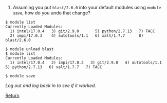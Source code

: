 1) Assuming you put `blast/2.6.0` into your default modules using `module save`, how do you undo that change?

```
$ module list
Currently Loaded Modules:
  1) intel/17.0.4   3) git/2.9.0       5) python/2.7.13   7) TACC
  2) impi/17.0.3    4) autotools/1.1   6) xalt/1.7.7      8) blast/2.6.0

$ module unload blast
$ module list
Currently Loaded Modules:
  1) intel/17.0.4   2) impi/17.0.3   3) git/2.9.0   4) autotools/1.1   5) python/2.7.13   6) xalt/1.7.7   7) TACC

$ module save
```

*Log out and log back in to see if it worked.*

[Return](intro_to_hpc_04.md)
